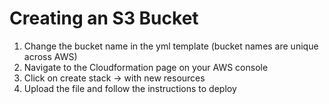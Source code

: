# Creating an S3 Bucket

1. Change the bucket name in the yml template (bucket names are unique across AWS)
2. Navigate to the Cloudformation page on your AWS console
3. Click on create stack -> with new resources
4. Upload the file and follow the instructions to deploy